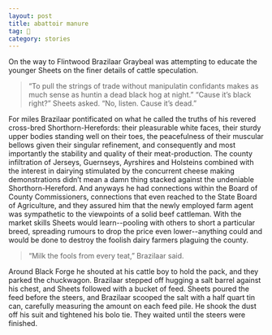 ```yaml
---
layout: post
title: abattoir manure
tag: 🍞
category: stories
---
```


On the way to Flintwood Brazilaar Graybeal was attempting to educate the younger Sheets on the finer details of cattle speculation.  
>  “To pull the strings of trade without manipulatin confidants makes as much sense as huntin a dead black hog at night.”
>  “Cause it’s black right?”  Sheets asked.
>  “No, listen.  Cause it’s dead.”
  
  For miles Brazilaar pontificated on what he called the truths of his revered cross-bred Shorthorn-Herefords: their pleasurable white faces, their sturdy upper bodies standing well on their toes, the peacefulness of their muscular bellows given their singular refinement, and consequently and most importantly the stability and quality of their meat-production.  The county infiltration of Jerseys, Guernseys, Ayrshires and Holsteins combined with the interest in dairying stimulated by the concurrent cheese making demonstrations didn’t mean a damn thing stacked against the undeniable Shorthorn-Hereford.  And anyways he had connections within the Board of County Commissioners, connections that even reached to the State Board of Agriculture, and they assured him that the newly employed farm agent was sympathetic to the viewpoints of a solid beef cattleman.  With the market skills Sheets would learn--pooling with others to short a particular breed, spreading rumours to drop the price even lower--anything could and would be done to destroy the foolish dairy farmers plaguing the county.
  >“Milk the fools from every teat,” Brazilaar said.
  
  Around Black Forge he shouted at his cattle boy to hold the pack, and they parked the chuckwagon.  Brazilaar stepped off hugging a salt barrel against his chest, and Sheets followed with a bucket of feed.  Sheets poured the feed before the steers, and Brazilaar scooped the salt with a half quart tin can, carefully measuring the amount on each feed pile.  He shook the dust off his suit and tightened his bolo tie.  They waited until the steers were finished.



